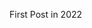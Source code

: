 First Post in 2022

<!-- Using this file structure, this content renders at route /blog/2022/first
because of the [slug] catchall route in the pages folder -->